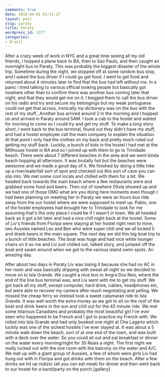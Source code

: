 ```yaml
---
comments: true
date: 2010-04-01 01:51:27
layout: post
slug: paraty
title: Paraty
wordpress_id: 1377
categories:
- Brazil
---
```


After a crazy week of work in NYC and a great time seeing all my old friends, I hopped a plane back to BA, then to Sao Paulo, and then caught an overnight bus to Paraty.  This was probably the biggest disaster of the whole trip.  Sometime during the night, we stopped off at some random bus stop, and I asked the bus driver if I could go get food.  I went to get food and returned about 4 minutes later to find that the bus had left without me.  In a panic i tried talking to various official looking people but basically got nowhere other than to confirm there was another bus coming later that night, and that they would get me on it.  I begged them to call the bus driver on his radio and try and secure my belongings but my weak portuguese could not get that across, ironically my dictionary was on the bus with the rest of my stuff...Another bus arrived around 2 in the morning and I hopped on and arrived in Paraty around 5AM.  I took a cab to the hostel and waited for morning to come so I could try and get my stuff.  To make a long story short, I went back to the bus terminal, found out they didn't have my stuff, and had a hostel employee call the main company to explain the situation.  At that point I only had the clothes on my back and pretty much ruled out getting my stuff back.  Luckily, a bunch of kids in the hostel I had met at the Millhouse hostel in BA and so I joined up with them to go to Trinidade beach. There were about 7 different beaches in the area and we went kinda beach hopping all afternoon. It was brutally hot but the beaches were awesome and we made a good day of it.  We finished by doing a little hike up a river/waterfall sort of spot and checked out this sort of cave you can slip into.  We met some cool locals and chilled with them for a bit.  We headed back towards the main beach where a few restaurants were and grabbed some food and beers.  Then out of nowhere Olivia showed up and we had one of those OMG what are you doing here moments even though I had been planning on meeting her in Paraty we were an hours bus ride away from the our hostel where we were supposed to meet up.  Pablo, one of the hostel employees had brought her to Trinidade to look for me assuming that's the only place I could be if I wasn't in town.  We all headed back as it got a bit later and had a nice chill night back at the hostel.  Some of Liv's friends from Floripa were staying at her hostel right next to mine, two Aussies named Lex and Ben who were super chill and we all kicked it and drank beers in the main square.  The next day we did this big boat trip to a bunch of little beaches.  The boat was huge and had nice white lounger chairs on it so me and Liv just chilled out, talked story, and jumped off the boat and swam around when we got to the various island swim spots.  An amazing day.

After about two days in Paraty Liv was losing it because she had no AC in her room and was basically dripping with sweat all night so we decided to move on to Isla Grande.  We caught a nice bus to Angra Dos Reis, where the end of the line bus terminal was, and Liv went with me to get my stuff.  We got back all my stuff, except computer, hard drive, cables, headphones etc, but were able to recover my camera after much negotiating and yelling.  We missed the cheap ferry so instead took a sweet catamaran ride to Isla Grande.  It was well worth the extra money as we got to sit on the roof of the boat and drink beers in the sun and chill out for the 45 minute ride.  We met some hilarious Canadians and probably the most beautiful girl I've ever seen who happened to be French and I got to practice my French with.  We rolled into Isla Grande and had only booked one night at Che Lagarto which luckily was one of the sickest hostels I've ever stayed at.  It was about a 5 minute walk down the beach, sort of at one end of the town, and was built with a deck over the water.  So you could sit out and eat breakfast or dinner on the water every morning/night for 35 Reais a night.  The first night we really lucked out with the one room with the balcony on the water and A/C.  We met up with a giant group of Aussies, a few of whom were girls Liv had hung out with in Floripa and got drinks with them on the beach.  After a few drinks we hit up rodizio (all you can eat meat) for dinner and then went back to our hostel for a band/party on the porch.[gallery]
